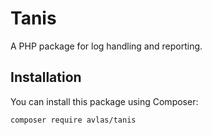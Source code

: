 # Tanis

A PHP package for log handling and reporting.

## Installation

You can install this package using Composer:

```sh
composer require avlas/tanis
